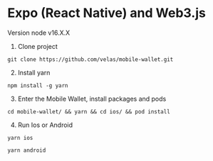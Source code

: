# Expo (React Native) and Web3.js

Version node v16.X.X

1. Clone project
```
git clone https://github.com/velas/mobile-wallet.git
```

2. Install yarn
```
npm install -g yarn
```

3. Enter the Mobile Wallet, install packages and pods 
```
cd mobile-wallet/ && yarn && cd ios/ && pod install
```

4. Run Ios or Android
```
yarn ios 
```
```
yarn android 
```